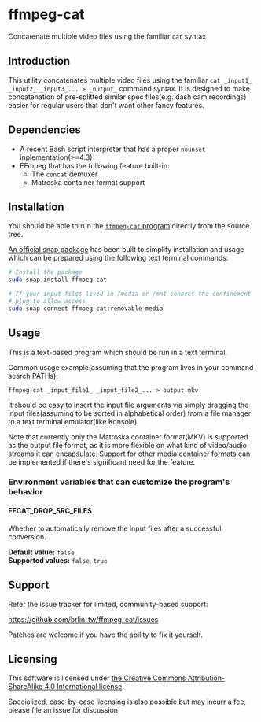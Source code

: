 # ffmpeg-cat

Concatenate multiple video files using the familiar `cat` syntax

## Introduction

This utility concatenates multiple video files using the familiar
`cat _input1_ _input2_ _input3_... > _output_` command syntax.
It is designed to make concatenation of pre-splitted similar spec
files(e.g. dash cam recordings) easier for regular users that don't
want other fancy features.

## Dependencies

* A recent Bash script interpreter that has a proper `nounset`
  inplementation(>=4.3)
* FFmpeg that has the following feature built-in:
    + The `concat` demuxer
    + Matroska container format support

## Installation

You should be able to run the [`ffmpeg-cat` program](ffmpeg-cat)
directly from the source tree.

[An official snap package](https://snapcraft.io/ffmpeg-cat) has been
built to simplify installation and usage which can be prepared using
the following text terminal commands:

```sh
# Install the package
sudo snap install ffmpeg-cat

# If your input files lived in /media or /mnt connect the confinement
# plug to allow access
sudo snap connect ffmpeg-cat:removable-media
```

## Usage

This is a text-based program which should be run in a text terminal.

Common usage example(assuming that the program lives in your command
search PATHs):

    ffmpeg-cat _input_file1_ _input_file2_... > output.mkv

It should be easy to insert the input file arguments via simply
dragging the input files(assuming to be sorted in alphabetical order)
from a file manager to a text terminal emulator(like Konsole).

Note that currently only the Matroska container format(MKV) is
supported as the output file format, as it is more flexible on what
kind of video/audio streams it can encapsulate.  Support for other
media container formats can be implemented if there's significant
need for the feature.

### Environment variables that can customize the program's behavior

#### FFCAT_DROP_SRC_FILES

Whether to automatically remove the input files after a successful
conversion.

**Default value:** `false`  
**Supported values:** `false`, `true`

## Support

Refer the issue tracker for limited, community-based support:

<https://github.com/brlin-tw/ffmpeg-cat/issues>

Patches are welcome if you have the ability to fix it yourself.

## Licensing

This software is licensed under [the Creative Commons
Attribution-ShareAlike 4.0 International license](https://creativecommons.org/licenses/by-sa/4.0/deed.en).

Specialized, case-by-case licensing is also possible but may incurr a
fee, please file an issue for discussion.
